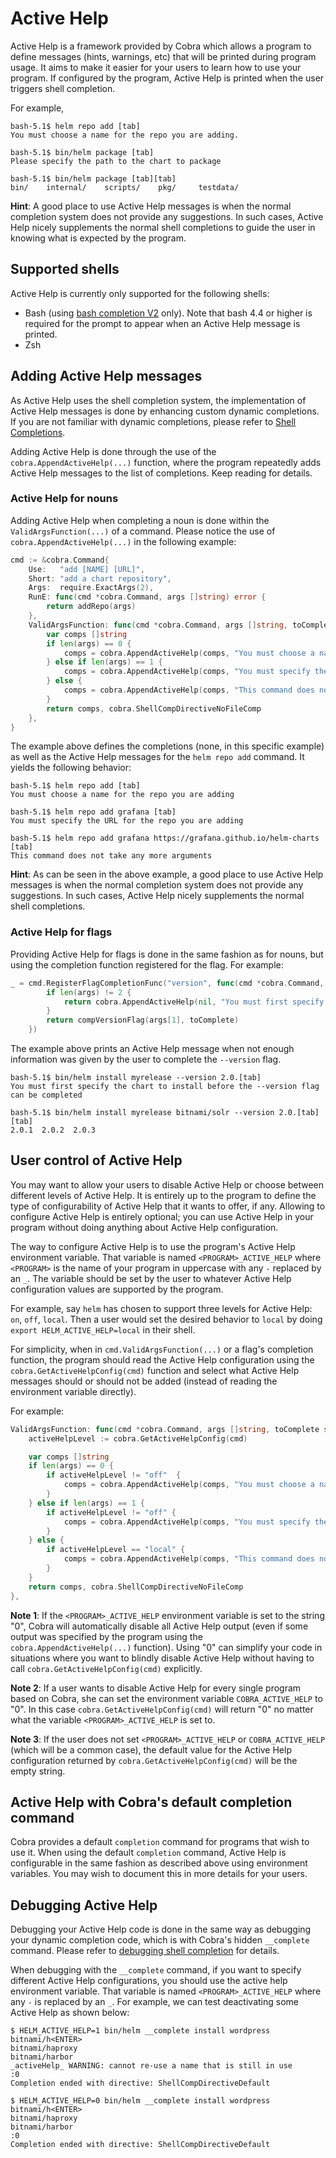 # Active Help

Active Help is a framework provided by Cobra which allows a program to define
messages (hints, warnings, etc) that will be printed during program usage. It
aims to make it easier for your users to learn how to use your program. If
configured by the program, Active Help is printed when the user triggers shell
completion.

For example,

```
bash-5.1$ helm repo add [tab]
You must choose a name for the repo you are adding.

bash-5.1$ bin/helm package [tab]
Please specify the path to the chart to package

bash-5.1$ bin/helm package [tab][tab]
bin/    internal/    scripts/    pkg/     testdata/
```

**Hint**: A good place to use Active Help messages is when the normal completion
system does not provide any suggestions. In such cases, Active Help nicely
supplements the normal shell completions to guide the user in knowing what is
expected by the program.

## Supported shells

Active Help is currently only supported for the following shells:

- Bash (using [bash completion V2](shell_completions.md#bash-completion-v2)
  only). Note that bash 4.4 or higher is required for the prompt to appear when
  an Active Help message is printed.
- Zsh

## Adding Active Help messages

As Active Help uses the shell completion system, the implementation of Active
Help messages is done by enhancing custom dynamic completions. If you are not
familiar with dynamic completions, please refer to
[Shell Completions](shell_completions.md).

Adding Active Help is done through the use of the `cobra.AppendActiveHelp(...)`
function, where the program repeatedly adds Active Help messages to the list of
completions. Keep reading for details.

### Active Help for nouns

Adding Active Help when completing a noun is done within the
`ValidArgsFunction(...)` of a command. Please notice the use of
`cobra.AppendActiveHelp(...)` in the following example:

```go
cmd := &cobra.Command{
	Use:   "add [NAME] [URL]",
	Short: "add a chart repository",
	Args:  require.ExactArgs(2),
	RunE: func(cmd *cobra.Command, args []string) error {
		return addRepo(args)
	},
	ValidArgsFunction: func(cmd *cobra.Command, args []string, toComplete string) ([]string, cobra.ShellCompDirective) {
		var comps []string
		if len(args) == 0 {
			comps = cobra.AppendActiveHelp(comps, "You must choose a name for the repo you are adding")
		} else if len(args) == 1 {
			comps = cobra.AppendActiveHelp(comps, "You must specify the URL for the repo you are adding")
		} else {
			comps = cobra.AppendActiveHelp(comps, "This command does not take any more arguments")
		}
		return comps, cobra.ShellCompDirectiveNoFileComp
	},
}
```

The example above defines the completions (none, in this specific example) as
well as the Active Help messages for the `helm repo add` command. It yields the
following behavior:

```
bash-5.1$ helm repo add [tab]
You must choose a name for the repo you are adding

bash-5.1$ helm repo add grafana [tab]
You must specify the URL for the repo you are adding

bash-5.1$ helm repo add grafana https://grafana.github.io/helm-charts [tab]
This command does not take any more arguments
```

**Hint**: As can be seen in the above example, a good place to use Active Help
messages is when the normal completion system does not provide any suggestions.
In such cases, Active Help nicely supplements the normal shell completions.

### Active Help for flags

Providing Active Help for flags is done in the same fashion as for nouns, but
using the completion function registered for the flag. For example:

```go
_ = cmd.RegisterFlagCompletionFunc("version", func(cmd *cobra.Command, args []string, toComplete string) ([]string, cobra.ShellCompDirective) {
		if len(args) != 2 {
			return cobra.AppendActiveHelp(nil, "You must first specify the chart to install before the --version flag can be completed"), cobra.ShellCompDirectiveNoFileComp
		}
		return compVersionFlag(args[1], toComplete)
	})
```

The example above prints an Active Help message when not enough information was
given by the user to complete the `--version` flag.

```
bash-5.1$ bin/helm install myrelease --version 2.0.[tab]
You must first specify the chart to install before the --version flag can be completed

bash-5.1$ bin/helm install myrelease bitnami/solr --version 2.0.[tab][tab]
2.0.1  2.0.2  2.0.3
```

## User control of Active Help

You may want to allow your users to disable Active Help or choose between
different levels of Active Help. It is entirely up to the program to define the
type of configurability of Active Help that it wants to offer, if any. Allowing
to configure Active Help is entirely optional; you can use Active Help in your
program without doing anything about Active Help configuration.

The way to configure Active Help is to use the program's Active Help environment
variable. That variable is named `<PROGRAM>_ACTIVE_HELP` where `<PROGRAM>` is
the name of your program in uppercase with any `-` replaced by an `_`. The
variable should be set by the user to whatever Active Help configuration values
are supported by the program.

For example, say `helm` has chosen to support three levels for Active Help:
`on`, `off`, `local`. Then a user would set the desired behavior to `local` by
doing `export HELM_ACTIVE_HELP=local` in their shell.

For simplicity, when in `cmd.ValidArgsFunction(...)` or a flag's completion
function, the program should read the Active Help configuration using the
`cobra.GetActiveHelpConfig(cmd)` function and select what Active Help messages
should or should not be added (instead of reading the environment variable
directly).

For example:

```go
ValidArgsFunction: func(cmd *cobra.Command, args []string, toComplete string) ([]string, cobra.ShellCompDirective) {
	activeHelpLevel := cobra.GetActiveHelpConfig(cmd)

	var comps []string
	if len(args) == 0 {
		if activeHelpLevel != "off"  {
			comps = cobra.AppendActiveHelp(comps, "You must choose a name for the repo you are adding")
		}
	} else if len(args) == 1 {
		if activeHelpLevel != "off" {
			comps = cobra.AppendActiveHelp(comps, "You must specify the URL for the repo you are adding")
		}
	} else {
		if activeHelpLevel == "local" {
			comps = cobra.AppendActiveHelp(comps, "This command does not take any more arguments")
		}
	}
	return comps, cobra.ShellCompDirectiveNoFileComp
},
```

**Note 1**: If the `<PROGRAM>_ACTIVE_HELP` environment variable is set to the
string "0", Cobra will automatically disable all Active Help output (even if
some output was specified by the program using the `cobra.AppendActiveHelp(...)`
function). Using "0" can simplify your code in situations where you want to
blindly disable Active Help without having to call
`cobra.GetActiveHelpConfig(cmd)` explicitly.

**Note 2**: If a user wants to disable Active Help for every single program
based on Cobra, she can set the environment variable `COBRA_ACTIVE_HELP` to "0".
In this case `cobra.GetActiveHelpConfig(cmd)` will return "0" no matter what the
variable `<PROGRAM>_ACTIVE_HELP` is set to.

**Note 3**: If the user does not set `<PROGRAM>_ACTIVE_HELP` or
`COBRA_ACTIVE_HELP` (which will be a common case), the default value for the
Active Help configuration returned by `cobra.GetActiveHelpConfig(cmd)` will be
the empty string.

## Active Help with Cobra's default completion command

Cobra provides a default `completion` command for programs that wish to use it.
When using the default `completion` command, Active Help is configurable in the
same fashion as described above using environment variables. You may wish to
document this in more details for your users.

## Debugging Active Help

Debugging your Active Help code is done in the same way as debugging your
dynamic completion code, which is with Cobra's hidden `__complete` command.
Please refer to [debugging shell completion](shell_completions.md#debugging) for
details.

When debugging with the `__complete` command, if you want to specify different
Active Help configurations, you should use the active help environment variable.
That variable is named `<PROGRAM>_ACTIVE_HELP` where any `-` is replaced by an
`_`. For example, we can test deactivating some Active Help as shown below:

```
$ HELM_ACTIVE_HELP=1 bin/helm __complete install wordpress bitnami/h<ENTER>
bitnami/haproxy
bitnami/harbor
_activeHelp_ WARNING: cannot re-use a name that is still in use
:0
Completion ended with directive: ShellCompDirectiveDefault

$ HELM_ACTIVE_HELP=0 bin/helm __complete install wordpress bitnami/h<ENTER>
bitnami/haproxy
bitnami/harbor
:0
Completion ended with directive: ShellCompDirectiveDefault
```

